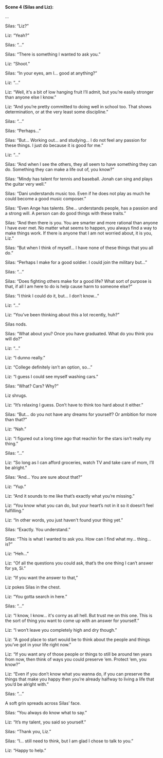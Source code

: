 **Scene 4 (Silas and Liz):**

…

Silas: “Liz?”

Liz: “Yeah?”

Silas: “...”

Silas: “There is something I wanted to ask you.”

Liz: “Shoot.”

Silas: “In your eyes, am I… good at anything?”

Liz: “...”

Liz: “Well, it's a bit of low hanging fruit I’ll admit, but you’re easily stronger than anyone else I know.”

Liz: “And you’re pretty committed to doing well in school too. That shows determination, or at the very least some discipline.”

Silas: “...”

Silas: “Perhaps…”

Silas: “But… Working out… and studying… I do not feel any passion for these things. I just do because it is good for me.”

Liz: “...”

Silas: “And when I see the others, they all seem to have something they can do. Something they can make a life out of, you know?”

Silas: “Mindy has talent for tennis and baseball. Jonah can sing and plays the guitar very well.”

Silas: “Dani understands music too. Even if he does not play as much he could become a good music composer.” 

Silas: “Even Ange has talents. She… understands people, has a passion and a strong will. A person can do good things with these traits.”

Silas: “And then there is you. You are smarter and more rational than anyone I have ever met. No matter what seems to happen, you always find a way to make things work. If there is anyone that I am not worried about, it is you, Liz.”

Silas: “But when I think of myself…  I have none of these things that you all do.”

Silas: “Perhaps I make for a good soldier. I could join the military but…”

Silas: “...”

Silas: “Does fighting others make for a good life? What sort of purpose is that, if all I am here to do is help cause harm to someone else?”

Silas: “I think I could do it, but… I don’t know…”

Liz: “...”

Liz: “You’ve been thinking about this a lot recently, huh?”

Silas nods.

Silas: “What about you? Once you have graduated. What do you think you will do?”

Liz: “…”

Liz: “I dunno really.”

Liz: “College definitely isn’t an option, so…”

Liz: “I guess I could see myself washing cars.”

Silas: “What? Cars? Why?”

Liz shrugs.

Liz: “It’s relaxing I guess. Don’t have to think too hard about it either.”

Silas: “But… do you not have any dreams for yourself? Or ambition for more than that?”

Liz: “Nah.”

Liz: “I figured out a long time ago that reachin for the stars isn’t really my thing.”

Silas: “...”

Liz: “So long as I can afford groceries, watch TV and take care of mom, I’ll be alright.”

Silas: “And… You are sure about that?”

Liz: “Yup.”

Liz: “And it sounds to me like that’s exactly what you’re missing.”

Liz: “You know what you can do, but your heart’s not in it so it doesn’t feel fulfilling.”

Liz: “In other words, you just haven't found your thing yet.”

Silas: “Exactly. You understand.”

Silas: “This is what I wanted to ask you. How can I find what my… thing… is?”

Liz: “Heh…”

Liz: “Of all the questions you could ask, that’s the one thing I can’t answer for ya, Si.”

Liz: “If you want the answer to that,”

Liz pokes Silas in the chest.

Liz: “You gotta search in here.”

Silas: “...”

Liz: “I know, I know… it's corny as all hell. But trust me on this one. This is the sort of thing you want to come up with an answer for yourself.”

Liz: “I won’t leave you completely high and dry though.”

Liz: “A good place to start would be to think about the people and things you’ve got in your life right now.”

Liz: “If you want any of those people or things to still be around ten years from now, then think of ways you could preserve ‘em. Protect ‘em, you know?”

Liz: “Even if you don’t know what you wanna do, if you can preserve the things that make you happy then you’re already halfway to living a life that you’d be alright with.”

Silas: “...”

A soft grin spreads across Silas’ face.

Silas: “You always do know what to say.”

Liz: “It’s my talent, you said so yourself.”

Silas: “Thank you, Liz.”

Silas: “I… still need to think, but I am glad I chose to talk to you.”

Liz: “Happy to help.”
